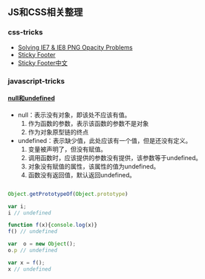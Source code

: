 ## JS和CSS相关整理

### css-tricks

 - [Solving IE7 & IE8 PNG Opacity Problems](http://www.jacklmoore.com/notes/ie-transparency-problems/)
 - [Sticky Footer](https://css-tricks.com/snippets/css/sticky-footer/)
 - [Sticky Footer中文](http://www.cssstickyfooter.com/cn/using-sticky-footer-code.html)


### javascript-tricks

#### [null和undefined](http://www.ruanyifeng.com/blog/2014/03/undefined-vs-null.html)

 - null：表示没有对象，即该处不应该有值。
     1. 作为函数的参数，表示该函数的参数不是对象
     2. 作为对象原型链的终点
 - undefined：表示缺少值，此处应该有一个值，但是还没有定义。
     1. 变量被声明了，但没有赋值。
     2. 调用函数时，应该提供的参数没有提供，该参数等于undefined。
     3. 对象没有赋值的属性，该属性的值为undefined。
     4. 函数没有返回值，默认返回undefined。

```javascript

Object.getPrototypeOf(Object.prototype)

var i;
i // undefined

function f(x){console.log(x)}
f() // undefined

var  o = new Object();
o.p // undefined

var x = f();
x // undefined
```

